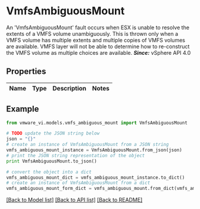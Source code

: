 # VmfsAmbiguousMount

An 'VmfsAmbiguousMount' fault occurs when ESX is unable to resolve the extents of a VMFS volume unambiguously.  This is thrown only when a VMFS volume has multiple extents and multiple copies of VMFS volumes are available. VMFS layer will not be able to determine how to re-construct the VMFS volume as multiple choices are available.  ***Since:*** vSphere API 4.0 

## Properties
Name | Type | Description | Notes
------------ | ------------- | ------------- | -------------

## Example

```python
from vmware_vi.models.vmfs_ambiguous_mount import VmfsAmbiguousMount

# TODO update the JSON string below
json = "{}"
# create an instance of VmfsAmbiguousMount from a JSON string
vmfs_ambiguous_mount_instance = VmfsAmbiguousMount.from_json(json)
# print the JSON string representation of the object
print VmfsAmbiguousMount.to_json()

# convert the object into a dict
vmfs_ambiguous_mount_dict = vmfs_ambiguous_mount_instance.to_dict()
# create an instance of VmfsAmbiguousMount from a dict
vmfs_ambiguous_mount_form_dict = vmfs_ambiguous_mount.from_dict(vmfs_ambiguous_mount_dict)
```
[[Back to Model list]](../README.md#documentation-for-models) [[Back to API list]](../README.md#documentation-for-api-endpoints) [[Back to README]](../README.md)



